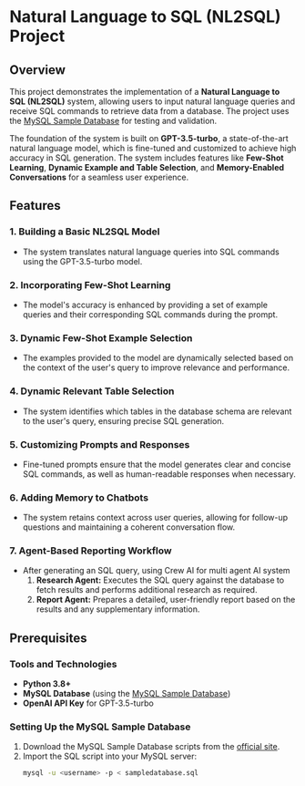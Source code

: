 # Natural Language to SQL (NL2SQL) Project

## Overview
This project demonstrates the implementation of a **Natural Language to SQL (NL2SQL)** system, allowing users to input natural language queries and receive SQL commands to retrieve data from a database. The project uses the [MySQL Sample Database](https://www.mysqltutorial.org/getting-started-with-mysql/mysql-sample-database/) for testing and validation.

The foundation of the system is built on **GPT-3.5-turbo**, a state-of-the-art natural language model, which is fine-tuned and customized to achieve high accuracy in SQL generation. The system includes features like **Few-Shot Learning**, **Dynamic Example and Table Selection**, and **Memory-Enabled Conversations** for a seamless user experience.

## Features
### 1. **Building a Basic NL2SQL Model**
- The system translates natural language queries into SQL commands using the GPT-3.5-turbo model.

### 2. **Incorporating Few-Shot Learning**
- The model's accuracy is enhanced by providing a set of example queries and their corresponding SQL commands during the prompt.

### 3. **Dynamic Few-Shot Example Selection**
- The examples provided to the model are dynamically selected based on the context of the user's query to improve relevance and performance.

### 4. **Dynamic Relevant Table Selection**
- The system identifies which tables in the database schema are relevant to the user's query, ensuring precise SQL generation.

### 5. **Customizing Prompts and Responses**
- Fine-tuned prompts ensure that the model generates clear and concise SQL commands, as well as human-readable responses when necessary.

### 6. **Adding Memory to Chatbots**
- The system retains context across user queries, allowing for follow-up questions and maintaining a coherent conversation flow.

### 7. **Agent-Based Reporting Workflow**
- After generating an SQL query, using Crew AI for multi agent AI system
  1. **Research Agent:** Executes the SQL query against the database to fetch results and performs additional research as required.
  2. **Report Agent:** Prepares a detailed, user-friendly report based on the results and any supplementary information.

## Prerequisites
### Tools and Technologies
- **Python 3.8+**
- **MySQL Database** (using the [MySQL Sample Database](https://www.mysqltutorial.org/getting-started-with-mysql/mysql-sample-database/))
- **OpenAI API Key** for GPT-3.5-turbo

### Setting Up the MySQL Sample Database
1. Download the MySQL Sample Database scripts from the [official site](https://www.mysqltutorial.org/getting-started-with-mysql/mysql-sample-database/).
2. Import the SQL script into your MySQL server:
   ```bash
   mysql -u <username> -p < sampledatabase.sql

